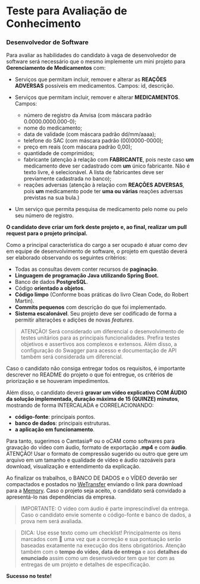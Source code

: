 # Teste para Avaliação de Conhecimento



### Desenvolvedor de Software 

Para avaliar as habilidades do candidato à vaga de desenvolvedor de software será necessário que o mesmo implemente um mini projeto para **Gerenciamento de Medicamentos** com:

- Serviços que permitam incluir, remover e alterar as **REAÇÕES ADVERSAS** possíveis em medicamentos. Campos: id, descrição. 

- Serviços que permitam incluir, remover e alterar **MEDICAMENTOS**. Campos: 

    - número de registro da Anvisa (com máscara padrão 0.0000.0000.000-0);
    - nome do medicamento;
    - data de validade (com máscara padrão dd/mm/aaaa);
    - telefone do SAC (com máscara padrão (00)0000-0000);
    - preço em reais (com máscara padrão 0,00);
    - quantidade de comprimidos;
    - fabricante (atenção à relação com **FABRICANTE**, pois neste caso **um** medicamento deve ser cadastrado com **um** único fabricante. Não é texto livre, é selecionável. A lista de fabricantes deve ser previamente cadastrada no banco);
    - reações adversas (atenção à relação com **REAÇÕES ADVERSAS**, pois **um** medicamento pode ter **uma ou várias** reações adversas previstas na sua bula.)

- Um serviço que permita pesquisa de medicamento pelo nome ou pelo seu número de registro.


**O candidato deve criar um fork deste projeto e, ao final, realizar um pull request para o projeto principal.**


Como a principal característica do cargo a ser ocupado é atuar como dev em equipe de desenvolvimento de software, o projeto em questão deverá ser elaborado observando os seguintes critérios:

- Todas as consultas devem conter recursos de **paginação**.
- **Linguagem de programação Java utilizando Spring Boot.**
- Banco de dados **PostgreSQL**.
- Código **orientado a objetos**.
- **Código limpo** (Conforme boas práticas do livro Clean Code, do Robert Martin).
- **Commits pequenos** com descrição do que foi implementado.
- **Sistema escalonável**. Seu projeto deve ser codificado de forma a permitir alterações e adições de novas *features*.

> ATENÇÃO! 
Será considerado um diferencial o desenvolvimento de testes unitários para as principais funcionalidades. Prefira testes objetivos e assertivos aos complexos e extensos. Além disso, a configuração do Swagger para acesso e documentação de API também será considerada um diferencial. 


Caso o candidato não consiga entregar todos os requisitos, é importante descrever no README do projeto o que foi entregue, os critérios de priorização e se houveram impedimentos.

Além disso, o candidato deverá **gravar um vídeo explicativo COM ÁUDIO da solução implementada, duração máxima de 15 (QUINZE) minutos**, mostrando de forma INTERCALADA e CORRELACIONANDO:

- **código-fonte**: principais pontos.
- **banco de dados**: principais estruturas.
- **a aplicação em funcionamento**.  

Para tanto, sugerimos o Camtasia® ou o oCAM como softwares para gravação do vídeo com áudio, formato de exportação **.mp4** e com **áudio**. ATENÇÃO! Usar o formato de compressão sugerido ou outro que gere um arquivo em um tamanho e qualidade de vídeo e áudio razoáveis para download, visualização e entendimento da explicação. 	

Ao finalizar os trabalhos, o BANCO DE DADOS e o VÍDEO deverão ser compactados e postados no [WeTransfer](https://www.wetransfer.com/) enviando o link para download para a [Memory](rh@memory.com.br). Caso o projeto seja aceito, o candidato será convidado a apresentá-lo nas dependências da empresa.


>IMPORTANTE: 
O vídeo com áudio é parte imprescindível da entrega. Caso o candidato envie somente o código-fonte e banco de dados, a prova nem será avaliada. 


> DICA: 
Use esse texto como um checklist! Principalmente os itens marcados com  uma vez que a correção e sua pontuação serão baseadas exatamente na execução dos itens obrigatórios. Atenção também com o **tempo do vídeo, data de entrega** e aos **detalhes do enunciado** assim como um desenvolvedor tem que ter com as entregas de um projeto e detalhes de especificação. 



**Sucesso no teste!**
